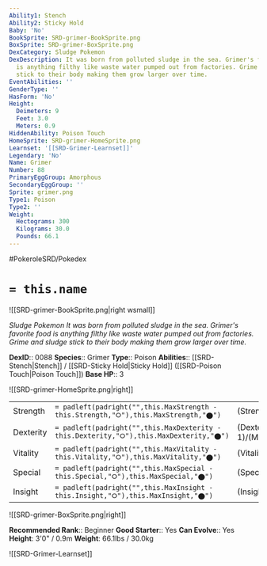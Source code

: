 ```yaml
---
Ability1: Stench
Ability2: Sticky Hold
Baby: 'No'
BookSprite: SRD-grimer-BookSprite.png
BoxSprite: SRD-grimer-BoxSprite.png
DexCategory: Sludge Pokemon
DexDescription: It was born from polluted sludge in the sea. Grimer's favorite food
  is anything filthy like waste water pumped out from factories. Grime and sludge
  stick to their body making them grow larger over time.
EventAbilities: ''
GenderType: ''
HasForm: 'No'
Height:
  Deimeters: 9
  Feet: 3.0
  Meters: 0.9
HiddenAbility: Poison Touch
HomeSprite: SRD-grimer-HomeSprite.png
Learnset: '[[SRD-Grimer-Learnset]]'
Legendary: 'No'
Name: Grimer
Number: 88
PrimaryEggGroup: Amorphous
SecondaryEggGroup: ''
Sprite: grimer.png
Type1: Poison
Type2: ''
Weight:
  Hectograms: 300
  Kilograms: 30.0
  Pounds: 66.1
---
```


#PokeroleSRD/Pokedex

# `= this.name`

![[SRD-grimer-BookSprite.png|right wsmall]]

*Sludge Pokemon*
*It was born from polluted sludge in the sea. Grimer's favorite food is anything filthy like waste water pumped out from factories. Grime and sludge stick to their body making them grow larger over time.*

**DexID**:: 0088
**Species**:: Grimer
**Type**:: Poison
**Abilities**:: [[SRD-Stench|Stench]] / [[SRD-Sticky Hold|Sticky Hold]] ([[SRD-Poison Touch|Poison Touch]])
**Base HP**:: 3

![[SRD-grimer-HomeSprite.png|right]]

|           |                                                                                        |                                          |
| --------- | -------------------------------------------------------------------------------------- | ---------------------------------------- |
| Strength  | `= padleft(padright("",this.MaxStrength - this.Strength,"⭘"),this.MaxStrength,"⬤")`    | (Strength::2)/(MaxStrength::5)   |
| Dexterity | `= padleft(padright("",this.MaxDexterity - this.Dexterity,"⭘"),this.MaxDexterity,"⬤")` | (Dexterity:: 1)/(MaxDexterity::3) |
| Vitality  | `= padleft(padright("",this.MaxVitality - this.Vitality,"⭘"),this.MaxVitality,"⬤")`    | (Vitality::2)/(MaxVitality::4)   |
| Special   | `= padleft(padright("",this.MaxSpecial - this.Special,"⭘"),this.MaxSpecial,"⬤")`       | (Special::1)/(MaxSpecial::3)     |
| Insight   | `= padleft(padright("",this.MaxInsight - this.Insight,"⭘"),this.MaxInsight,"⬤")`       | (Insight::2)/(MaxInsight::4)     |

![[SRD-grimer-BoxSprite.png|right]]

**Recommended Rank**:: Beginner
**Good Starter**:: Yes
**Can Evolve**:: Yes
**Height**: 3'0" / 0.9m
**Weight**: 66.1lbs / 30.0kg

![[SRD-Grimer-Learnset]]